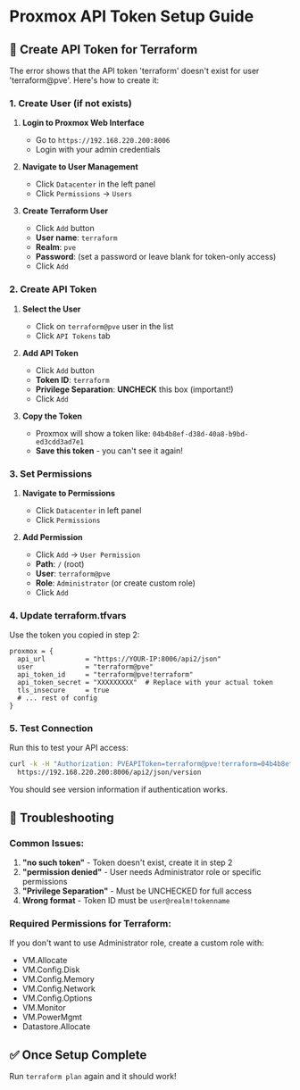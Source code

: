 # Proxmox API Token Setup Guide

## 🔧 Create API Token for Terraform

The error shows that the API token 'terraform' doesn't exist for user 'terraform@pve'. Here's how to create it:

### 1. Create User (if not exists)

1. **Login to Proxmox Web Interface**
   - Go to `https://192.168.220.200:8006`
   - Login with your admin credentials

2. **Navigate to User Management**
   - Click `Datacenter` in the left panel
   - Click `Permissions` → `Users`

3. **Create Terraform User**
   - Click `Add` button
   - **User name**: `terraform`
   - **Realm**: `pve`
   - **Password**: (set a password or leave blank for token-only access)
   - Click `Add`

### 2. Create API Token

1. **Select the User**
   - Click on `terraform@pve` user in the list
   - Click `API Tokens` tab

2. **Add API Token**
   - Click `Add` button
   - **Token ID**: `terraform`
   - **Privilege Separation**: **UNCHECK** this box (important!)
   - Click `Add`

3. **Copy the Token**
   - Proxmox will show a token like: `04b4b8ef-d38d-40a8-b9bd-ed3cdd3ad7e1`
   - **Save this token** - you can't see it again!

### 3. Set Permissions

1. **Navigate to Permissions**
   - Click `Datacenter` in left panel
   - Click `Permissions`

2. **Add Permission**
   - Click `Add` → `User Permission`
   - **Path**: `/` (root)
   - **User**: `terraform@pve`
   - **Role**: `Administrator` (or create custom role)
   - Click `Add`

### 4. Update terraform.tfvars

Use the token you copied in step 2:

```hcl
proxmox = {
  api_url          = "https://YOUR-IP:8006/api2/json"
  user             = "terraform@pve"
  api_token_id     = "terraform@pve!terraform"
  api_token_secret = "XXXXXXXXX"  # Replace with your actual token
  tls_insecure     = true
  # ... rest of config
}
```

### 5. Test Connection

Run this to test your API access:

```bash
curl -k -H "Authorization: PVEAPIToken=terraform@pve!terraform=04b4b8ef-d38d-40a8-b9bd-ed3cdd3ad7e1" \
  https://192.168.220.200:8006/api2/json/version
```

You should see version information if authentication works.

## 🚨 Troubleshooting

### Common Issues:

1. **"no such token"** - Token doesn't exist, create it in step 2
2. **"permission denied"** - User needs Administrator role or specific permissions
3. **"Privilege Separation"** - Must be UNCHECKED for full access
4. **Wrong format** - Token ID must be `user@realm!tokenname`

### Required Permissions for Terraform:

If you don't want to use Administrator role, create a custom role with:
- VM.Allocate
- VM.Config.Disk
- VM.Config.Memory
- VM.Config.Network
- VM.Config.Options
- VM.Monitor
- VM.PowerMgmt
- Datastore.Allocate

## ✅ Once Setup Complete

Run `terraform plan` again and it should work!
